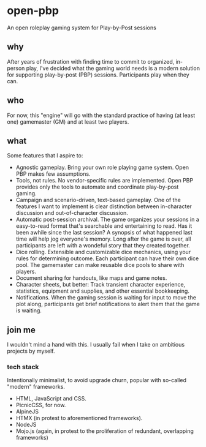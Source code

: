# open-pbp
An open roleplay gaming system for Play-by-Post sessions

## why
After years of frustration with finding time to commit to organized, in-person play, I've decided what the gaming world needs is a modern solution for supporting play-by-post (PBP) sessions. Participants play when they can.

## who
For now, this "engine" will go with the standard practice of having (at least one) gamemaster (GM) and at least two players.

## what
Some features that I aspire to:
* Agnostic gameplay. Bring your own role playing game system. Open PBP makes few assumptions.
* Tools, not rules. No vendor-specific rules are implemented. Open PBP provides only the tools to automate and coordinate play-by-post gaming.
* Campaign and scenario-driven, text-based gameplay. One of the features I want to implement is clear distinction between in-character discussion and out-of-character discussion.
* Automatic post-session archival. The game organizes your sessions in a easy-to-read format that's searchable and entertaining to read. Has it been awhile since the last session? A synopsis of what happened last time will help jog everyone's memory. Long after the game is over, all participants are left with a wondeful story that they created together.
* Dice rolling. Extensible and customizable dice mechanics, using your rules for determining outcome. Each participant can have their own dice pool. The gamemaster can make reusable dice pools to share with players.
* Document sharing for handouts, like maps and game notes.
* Character sheets, but better: Track transient character experience, statistics, equipment and supplies, and other essential bookkeeping.
* Notifications. When the gaming session is waiting for input to move the plot along, participants get brief notifications to alert them that the game is waiting.

## join me
I wouldn't mind a hand with this. I usually fail when I take on ambitious projects by myself.

### tech stack

Intentionally minimalist, to avoid upgrade churn, popular with so-called "modern" frameworks.
- HTML, JavaScript and CSS.
- PicnicCSS, for now.
- AlpineJS
- HTMX (in protest to aforementioned frameworks).
- NodeJS
- Mojo.js (again, in protest to the proliferation of redundant, overlapping frameworks)


